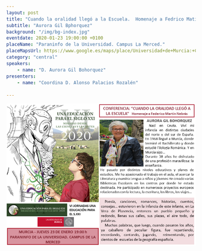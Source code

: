 ```yaml
---
layout: post
title: "Cuando la oralidad llegó a la Escuela.  Homenaje a Fedrico Matín Nebrás"
subtitle: "Aurora Gil Bphorquez"
background: "/img/bg-index.jpg"
eventdate: 2020-01-23 19:00:00 +0100
placeName: "Paraninfo de la Universidad. Campus La Merced."
placeMapsUrl: https://www.google.es/maps/place/Universidad+de+Murcia:+Campus+de+la+Merced/@37.9879088,-1.1281121,17z/data=!3m1!4b1!4m5!3m4!1s0xd6382053e745fa7:0x6673834210068e48!8m2!3d37.9879046!4d-1.1259234
category: "central"
speakers:
    - name: "D. Aurora Gil Bohorquez"
presenters:
    - name: "Coordina D. Alonso Palacios Rozalén"
   
---
```


![cartel](/img/posts/auroramurcia.png)
